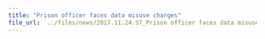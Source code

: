 ```yaml
---
title: "Prison officer faces data misuse charges"
file_url:  ../files/news/2017.11.24.ST_Prison officer faces data misuse charges.pdf
---
```

